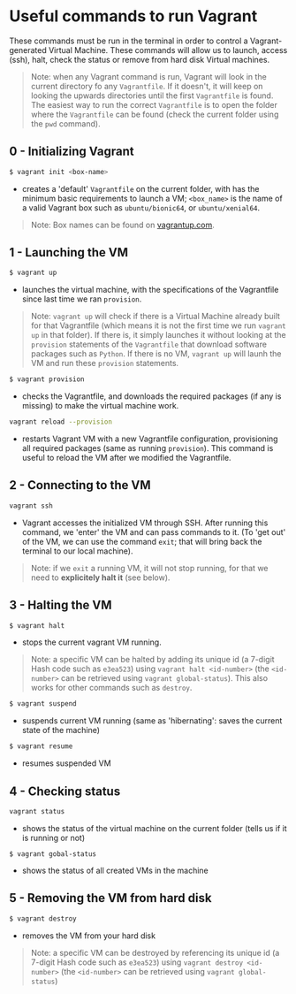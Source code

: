 # Useful commands to run Vagrant

These commands must be run in the terminal in order to control a Vagrant-generated
Virtual Machine. These commands will allow us to launch, access (ssh), halt, check
the status or remove from hard disk Virtual machines.

> Note: when any Vagrant command is run, Vagrant will look in the current directory
> fo any `Vagrantfile`. If it doesn't, it will keep on looking the upwards directories
> until the first `Vagrantfile` is found. The easiest way to run the correct
> `Vagrantfile` is to open the folder where the `Vagrantfile` can be found (check the
> current folder using the `pwd` command).

## 0 - Initializing Vagrant

```sh
$ vagrant init <box-name>
```
- creates a 'default' `Vagrantfile` on the current folder, with has the minimum basic
  requirements to launch a VM; `<box_name>` is the name of a valid Vagrant box such as
  `ubuntu/bionic64`, or `ubuntu/xenial64`.

> Note: Box names can be found on [vagrantup.com](https://app.vagrantup.com/boxes/search).

## 1 - Launching the VM

```sh
$ vagrant up
```
- launches the virtual machine, with the specifications of the Vagrantfile since last 
  time we ran `provision`. 

> Note: `vagrant up` will check if there is a Virtual Machine already built for that
> Vagrantfile (which means it is not the first time we run `vagrant up` in that
> folder). If there is, it simply launches it without looking at the `provision`
> statements of the `Vagrantfile` that download software packages such as `Python`.
> If there is no VM, `vagrant up` will launh the VM and run these `provision` statements.

```sh
$ vagrant provision
```
- checks the Vagrantfile, and downloads the required packages (if any is missing) to
  make the virtual machine work.


```sh
vagrant reload --provision
```
- restarts Vagrant VM with a new Vagrantfile configuration, provisioning all required
  packages (same as running `provision`). This command is useful to reload the VM after
  we modified the Vagrantfile.

## 2 - Connecting to the VM

```sh
vagrant ssh
```
- Vagrant accesses the initialized VM through SSH. After running this command, we
  'enter' the VM and can pass commands to it. (To 'get out' of the VM, we can use
  the command `exit`; that will bring back the terminal to our local machine).

> Note: if we `exit` a running VM, it will not stop running, for that we need to
> **explicitely halt it** (see below).

## 3 - Halting the VM

```sh
$ vagrant halt
```
- stops the current vagrant VM running.

> Note: a specific VM can be halted by adding its unique id (a 7-digit Hash code such
> as `e3ea523`) using `vagrant halt <id-number>` (the `<id-number>` can be retrieved
> using `vagrant global-status`). This also works for other commands such as `destroy`.


```sh
$ vagrant suspend
```
- suspends current VM running (same as 'hibernating': saves the current state of the
  machine)


```sh
$ vagrant resume
```
- resumes suspended VM

## 4 - Checking status

```sh
vagrant status
```
- shows the status of the virtual machine on the current folder (tells us if it is
  running or not)


```
$ vagrant gobal-status
```
- shows the status of all created VMs in the machine

## 5 - Removing the VM from hard disk

```sh
$ vagrant destroy
```
- removes the VM from your hard disk

> Note: a specific VM can be destroyed by referencing its unique id (a 7-digit Hash
> code such as `e3ea523`) using `vagrant destroy <id-number>` (the `<id-number>` can
> be retrieved using `vagrant global-status`)

